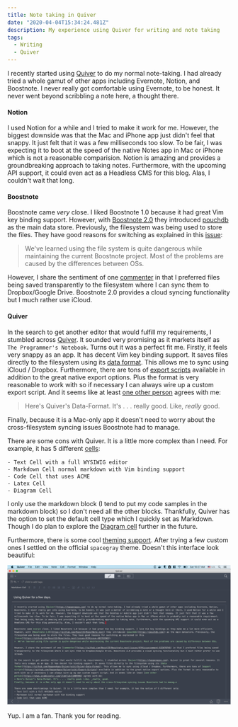 ```yaml
---
title: Note taking in Quiver
date: "2020-04-04T15:34:24.481Z"
description: My experience using Quiver for writing and note taking
tags: 
  - Writing
  - Quiver
---
```


I recently started using [Quiver](https://happenapps.com) to do my normal note-taking. I had already tried a whole gamut of other apps including Evernote, Notion, and Boostnote. I never really got comfortable using Evernote, to be honest. It never went beyond scribbling a note here, a thought there. 

#### Notion

I used Notion for a while and I tried to make it work for me. However, the biggest downside was that the Mac and iPhone app just didn't feel that snappy. It just felt that it was a few milliseconds too slow. To be fair, I was expecting it to boot at the speed of the native Notes app in Mac or iPhone which is not a reasonable comparision. Notion is amazing and provides a groundbreaking approach to taking notes. Furthermore, with the upcoming API support, it could even act as a Headless CMS for this blog. Alas, I couldn't wait that long. 

#### Boostnote

Boostnote came *very* close. I liked Boostnote 1.0 because it had great Vim key binding support. However, with [Boostnote 2.0](https://github.com/BoostIO/BoostNote.next) they introduced [pouchdb](https://pouchdb.com/) as the main data store. Previously, the filesystem was being used to store the files. They have good reasons for switching as explained in this [issue](https://github.com/BoostIO/Boostnote.next/issues/67#issue-483763503): 
>  We've learned using the file system is quite dangerous while maintaining the current Boostnote project. Most of the problems are caused by the differences between OSs.

However, I share the sentiment of one [commenter](https://github.com/BoostIO/Boostnote.next/issues/67#issuecomment-532678745) in that I preferred files being saved transparently to the filesystem where I can sync them to Dropbox/Google Drive. Boostnote 2.0 provides a cloud syncing functionality but I much rather use iCloud.

#### Quiver

In the search to get another editor that would fulfill my requirements, I stumbled across [Quiver](https://happenapps.com). It sounded very promising as it markets itself as `The Programmer's Notebook`. Turns out it was a perfect fit me. Firstly, it feels very snappy as an app. It has decent Vim key binding support. It saves files directly to the filesystem using its [data format](https://github.com/HappenApps/Quiver/wiki/Quiver-Data-Format). This allows me to sync using iCloud / Dropbox. Furthermore, there are tons of [export scripts](https://github.com/HappenApps/Quiver/wiki/Export-Scripts) available in addition to the great native export options. Plus the format is very reasonable to work with so if necessary I can always wire up a custom export script. And it seems like at least [one other person](https://news.ycombinator.com/item?id=11009996) agrees with me:
> Here's Quiver's Data-Format. It's . . .  really good. Like, _really_ good.

Finally, because it is a Mac-only app it doesn't need to worry about the cross-filesystem syncing issues Boostnote had to manage.

There are some cons with Quiver. It is a little more complex than I need. For example, it has 5 different [cells](https://github.com/HappenApps/Quiver/wiki/Getting-Started#2---cell-types):

	- Text Cell with a full WYSIWIG editor
	- Markdown Cell normal markdown with Vim binding support
	- Code Cell that uses ACME
	- Latex Cell
	- Diagram Cell

I only use the markdown block (I tend to put my code samples in the markdown block) so I don't need all the other blocks. Thankfully, Quiver has the option to set the default cell type which I quickly set as Markdown. Though I do plan to explore the [Diagram cell](https://github.com/HappenApps/Quiver/wiki/Getting-Started#diagram-cell) further in the future.

Furthermore, there is some cool [theming support](https://github.com/HappenApps/Quiver/wiki/Themes). After trying a few custom ones I settled on the official `spacegray` theme. Doesn't this interface look beautiful:

![Note Interface](./resources/5w6C13A10149E0B014A5586D91DCFBB62.png)

Yup. I am a fan. Thank you for reading.